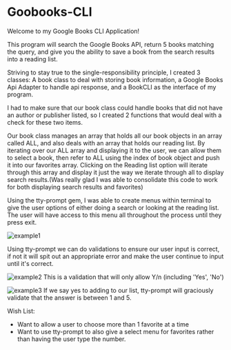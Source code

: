 # Goobooks-CLI
Welcome to my Google Books CLI Application!

This program will search the Google Books API, return 5 books matching the query,
and give you the ability to save a book from the search results into a reading list.

Striving to stay true to the single-responsibility principle, I created 3 classes:
A book class to deal with storing book information, a Google Books Api Adapter to handle
api response, and a BookCLI as the interface of my program.

I had to make sure that our book class could handle books that did not have an author
or publisher listed, so I created 2 functions that would deal with a check for these
two items.

Our book class manages an array that holds all our book objects in an array called ALL,
and also deals with an array that holds our reading list. By iterating over our ALL array
and displaying it to the user, we can allow them to select a book, then refer to ALL using
the index of book object and push it into our favorites array. Clicking on the Reading list
option will iterate through this array and display it just the way we iterate through all to
display search results.(Was really glad I was able to consolidate this code to work for both
displaying search results and favorites)

Using the tty-prompt gem, I was able to create menus within terminal to give the user options
of either doing a search or looking at the reading list. The user will have access to this
menu all throughout the process until they press exit.

![example1](https://i.imgur.com/2RlSKLw.png)

Using tty-prompt we can do validations to ensure our user input is correct, if not it will
spit out an appropriate error and make the user continue to input until it's correct.

![example2](https://i.imgur.com/mULwqN9.png)
This is a validation that will only allow Y/n (including 'Yes', 'No')

![example3](https://i.imgur.com/lLeWx4Q.png)
If we say yes to adding to our list, tty-prompt will graciously validate that the answer is between 1 and 5.

Wish List:
- Want to allow a user to choose more than 1 favorite at a time
- Want to use tty-prompt to also give a select menu for favorites rather than having the
user type the number.
